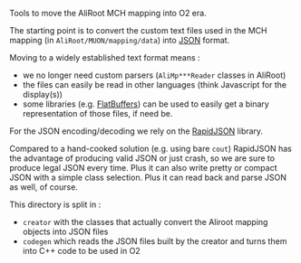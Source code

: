 Tools to move the AliRoot MCH mapping into O2 era.

The starting point is to convert the custom text files used in the MCH mapping 
(in `AliRoot/MUON/mapping/data`) into [JSON](http://www.json.org) format.

Moving to a widely established text format means : 

- we no longer need custom parsers (`AliMp***Reader` classes in AliRoot)
- the files can easily be read in other languages (think Javascript for the display(s))
- some libraries (e.g. [FlatBuffers](https://google.github.io/flatbuffers/)) can be used to easily 
get a binary representation of those files, if need be.

For the JSON encoding/decoding we rely on the [RapidJSON](http://rapidjson.org) library. 

Compared to a hand-cooked solution (e.g. using bare `cout`)
RapidJSON has the advantage of producing valid JSON or just crash, 
 so we are sure to produce legal JSON every time. Plus it can also write pretty or compact JSON with a simple 
  class selection. Plus it can read back and parse JSON as well, of course.  

This directory is split in :

- `creator` with the classes that actually convert the Aliroot mapping objects into JSON files
- `codegen` which reads the JSON files built by the creator and turns them into C++ code to be used in O2


